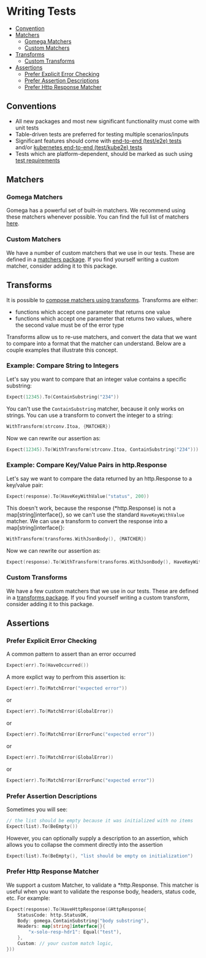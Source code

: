 # Writing Tests
- [Convention](#conventions)
- [Matchers](#matchers)
  - [Gomega Matchers](#gomega-matchers)
  - [Custom Matchers](#custom-matchers)
- [Transforms](#transforms)
  - [Custom Transforms](#custom-transforms)
- [Assertions](#assertions)
  - [Prefer Explicit Error Checking](#prefer-explicit-error-checking)
  - [Prefer Assertion Descriptions](#prefer-assertion-descriptions)
  - [Prefer Http Response Matcher](#prefer-http-response-matcher)

## Conventions
- All new packages and most new significant functionality must come with unit tests
- Table-driven tests are preferred for testing multiple scenarios/inputs
- Significant features should come with [end-to-end (test/e2e) tests](e2e-tests.md) and/or [kubernetes end-to-end (test/kube2e) tests](kube-e2e-tests.md)
- Tests which are platform-dependent, should be marked as such using [test requirements](/test/testutils/requirements.go)

## Matchers
### Gomega Matchers
Gomega has a powerful set of built-in matchers. We recommend using these matchers whenever possible. You can find the full list of matchers [here](https://github.com/onsi/gomega/tree/master/matchers).

### Custom Matchers
We have a number of custom matchers that we use in our tests. These are defined in a [matchers package](/test/gomega/matchers/). If you find yourself writing a custom matcher, consider adding it to this package.

## Transforms
It is possible to [compose matchers using transforms](https://onsi.github.io/gomega/#composing-matchers). Transforms are either:
- functions which accept one parameter that returns one value
- functions which accept one parameter that returns two values, where the second value must be of the error type

Transforms allow us to re-use matchers, and convert the data that we want to compare into a format that the matcher can understand. Below are a couple examples that illustrate this concept.

### Example: Compare String to Integers
Let's say you want to compare that an integer value contains a specific substring:
```go
Expect(12345).To(ContainSubstring("234"))
```

You can't use the `ContainSubstring` matcher, because it only works on strings. You can use a transform to convert the integer to a string:
```go
WithTransform(strconv.Itoa, {MATCHER})
```

Now we can rewrite our assertion as:
```go
Expect(12345).To(WithTransform(strconv.Itoa, ContainSubstring("234")))
```

### Example: Compare Key/Value Pairs in http.Response

Let's say we want to compare the data returned by an http.Response to a key/value pair:
```go
Expect(response).To(HaveKeyWithValue("status", 200))
```

This doesn't work, because the response (*http.Response) is not a map[string]interface{}, so we can't use the standard `HaveKeyWithValue` matcher. We can use a transform to convert the response into a map[string]interface{}:
```go
WithTransform(transforms.WithJsonBody(), {MATCHER})
```

Now we can rewrite our assertion as:
```go
Expect(response).To(WithTransform(transforms.WithJsonBody(), HaveKeyWithValue("status", 200)))
```

### Custom Transforms
We have a few custom matchers that we use in our tests. These are defined in a [transforms package](/test/gomega/transforms/). If you find yourself writing a custom transform, consider adding it to this package.

## Assertions
### Prefer Explicit Error Checking
A common pattern to assert than an error occurred
```go
Expect(err).To(HaveOccurred())
```

A more explict way to perfrom this assertion is:
```go
Expect(err).To(MatchError("expected error"))
```
or
```go
Expect(err).To(MatchError(GlobalError))
```
or
```go
Expect(err).To(MatchError(ErrorFunc("expected error"))
```
or
```go
Expect(err).To(MatchError(GlobalError))
```
or
```go
Expect(err).To(MatchError(ErrorFunc("expected error"))
```

### Prefer Assertion Descriptions
Sometimes you will see:
```go
// the list should be empty because it was initialized with no items
Expect(list).To(BeEmpty())
```

However, you can optionally supply a description to an assertion, which allows you to collapse the comment directly into the assertion
```go
Expect(list).To(BeEmpty(), "list should be empty on initialization")
```

### Prefer Http Response Matcher
We support a custom Matcher, to validate a *http.Response. This matcher is useful when you want to validate the response body, headers, status code, etc. For example:
```go
Expect(response).To(HaveHttpResponse(&HttpResponse{
    StatusCode: http.StatusOK, 
    Body: gomega.ContainSubstring("body substring"), 
    Headers: map[string]interface{}{
        "x-solo-resp-hdr1": Equal("test"),
    }, 
    Custom: // your custom match logic,
}))
```